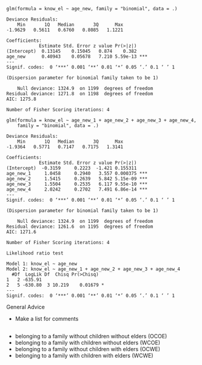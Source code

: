 
```
glm(formula = know_el ~ age_new, family = "binomial", data = .)

Deviance Residuals:
    Min       1Q   Median       3Q      Max  
-1.9629   0.5611   0.6760   0.8085   1.1221  

Coefficients:
            Estimate Std. Error z value Pr(>|z|)    
(Intercept)  0.13145    0.15045   0.874    0.382    
age_new      0.40943    0.05678   7.210 5.59e-13 ***
---
Signif. codes:  0 ‘***’ 0.001 ‘**’ 0.01 ‘*’ 0.05 ‘.’ 0.1 ‘ ’ 1

(Dispersion parameter for binomial family taken to be 1)

    Null deviance: 1324.9  on 1199  degrees of freedom
Residual deviance: 1271.8  on 1198  degrees of freedom
AIC: 1275.8

Number of Fisher Scoring iterations: 4
```

```
glm(formula = know_el ~ age_new_1 + age_new_2 + age_new_3 + age_new_4,
    family = "binomial", data = .)

Deviance Residuals:
    Min       1Q   Median       3Q      Max  
-1.9364   0.5771   0.7147   0.7175   1.3141  

Coefficients:
            Estimate Std. Error z value Pr(>|z|)    
(Intercept)  -0.3159     0.2223  -1.421 0.155311    
age_new_1     1.0458     0.2940   3.557 0.000375 ***
age_new_2     1.5415     0.2639   5.842 5.15e-09 ***
age_new_3     1.5504     0.2535   6.117 9.55e-10 ***
age_new_4     2.0242     0.2702   7.491 6.86e-14 ***
---
Signif. codes:  0 ‘***’ 0.001 ‘**’ 0.01 ‘*’ 0.05 ‘.’ 0.1 ‘ ’ 1

(Dispersion parameter for binomial family taken to be 1)

    Null deviance: 1324.9  on 1199  degrees of freedom
Residual deviance: 1261.6  on 1195  degrees of freedom
AIC: 1271.6

Number of Fisher Scoring iterations: 4
```

```
Likelihood ratio test

Model 1: know_el ~ age_new
Model 2: know_el ~ age_new_1 + age_new_2 + age_new_3 + age_new_4
  #Df  LogLik Df  Chisq Pr(>Chisq)  
1   2 -635.91                       
2   5 -630.80  3 10.219    0.01679 *
---
Signif. codes:  0 ‘***’ 0.001 ‘**’ 0.01 ‘*’ 0.05 ‘.’ 0.1 ‘ ’ 1
```

General Advice
- Make a list for comments

##

- belonging to a family without children without elders (OCOE)
- belonging to a family with children without elders (WCOE)
- belonging to a family without children with elders (OCWE)
- belonging to a family with children with elders (WCWE)
